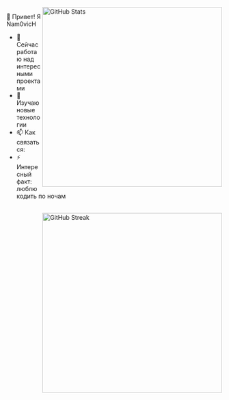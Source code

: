 <img align="right" width="420" src="https://github-readme-stats.vercel.app/api?username=Nam0vicH&show_icons=true&theme=transparent&title_color=d4be98&text_color=d4be98&icon_color=d4be98&bg_color=282828&border_color=3d444d&hide_border=false&count_private=true&include_all_commits=true" alt="GitHub Stats" />

 👋 Привет! Я Nam0vicH

- 🔭 Сейчас работаю над интересными проектами
- 🌱 Изучаю новые технологии
- 📫 Как связаться: 
- ⚡ Интересный факт: люблю кодить по ночам

<br clear="right"/>

<img align="right" width="420" src="https://github-readme-streak-stats.herokuapp.com/?user=Nam0vicH&theme=transparent&background=282828&ring=d4be98&fire=d4be98&currStreakLabel=d4be98&sideLabels=d4be98&currStreakNum=d4be98&dates=d4be98&sideNums=d4be98&border=3d444d" alt="GitHub Streak" />

<br clear="right"/>
